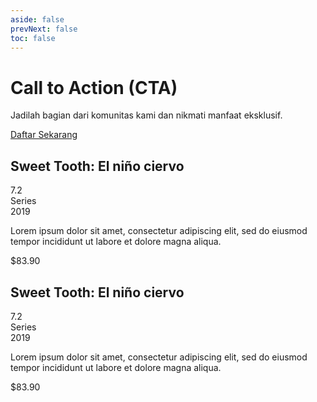```yaml
---
aside: false
prevNext: false
toc: false
---
```


<body class="flex items-center justify-center min-h-screen bg-gray-900">
  <div 
    class="relative w-full h-full bg-cover bg-center flex items-center justify-center p-8 my-8 dui-bg-fixed"
    style="background-image: url('/1banner_0128cc4f-1cf0-4f6d-b488-b040099a2d90_1024x1024.webp');">
    
  <div class="p-8 bg-gray-300/40 backdrop-blur-md text-gray-900/90 rounded-xl shadow-lg text-center w-full max-w-full mx-2">
      <h1 class="text-4xl font-bold mb-4">Call to Action (CTA)</h1>
      <p class="text-lg mb-8">Jadilah bagian dari komunitas kami dan nikmati manfaat eksklusif.</p>
      <a href="https://github.com/idugeni" target="_blank" rel="noopener noreferrer"
         class="btn btn-neutral btn-wide">Daftar Sekarang</a>
    </div>
    
  </div>
</body>



<!-- component -->
  
  <div class="py-3 sm:max-w-xl sm:mx-auto">
    <div class="bg-white shadow-lg border-gray-100 max-h-80	 border sm:rounded-3xl p-8 flex space-x-8">
      <div class="h-48 overflow-visible w-1/2">
          <img class="rounded-3xl shadow-lg" src="/e75624a5-265e-4cbf-aa1a-4a244ea5e6bf.webp" alt="">
      </div>
      <div class="flex flex-col w-1/2 space-y-4">
        <div class="flex justify-between items-start">
          <h2 class="text-3xl font-bold">Sweet Tooth: El niño ciervo</h2>
          <div class="bg-yellow-400 font-bold rounded-xl p-2">7.2</div>
        </div>
        <div>
          <div class="text-sm text-gray-400">Series</div>
          <div class="text-lg text-gray-800">2019</div>
        </div>
          <p class=" text-gray-400 max-h-40 overflow-y-hidden">Lorem ipsum dolor sit amet, consectetur adipiscing elit, sed do eiusmod tempor incididunt ut labore et dolore magna aliqua.</p>
        <div class="flex text-2xl font-bold text-a">$83.90</div>
      </div>
    </div>
  </div>
  
</div>

<div class="py-3 sm:max-w-xl sm:mx-auto">
  <div class="bg-white dark:bg-gray-900 shadow-lg border border-gray-100 dark:border-gray-700 max-h-80 sm:rounded-3xl p-8 flex space-x-8">
    <div class="h-48 overflow-visible">
      <img class="rounded-3xl shadow-lg" src="/e75624a5-265e-4cbf-aa1a-4a244ea5e6bf.webp" alt="">
    </div>
    <div class="flex flex-col w-1/2 space-y-4">
      <div class="flex justify-between items-start">
        <h2 class="text-3xl font-bold text-gray-900 dark:text-white">Sweet Tooth: El niño ciervo</h2>
        <div class="bg-yellow-400 dark:bg-yellow-500 font-bold rounded-xl p-2">7.2</div>
      </div>
      <div>
        <div class="text-sm text-gray-400 dark:text-gray-300">Series</div>
        <div class="text-lg text-gray-800 dark:text-gray-100">2019</div>
      </div>
      <p class="text-gray-400 dark:text-gray-300 max-h-40 overflow-y-hidden">
        Lorem ipsum dolor sit amet, consectetur adipiscing elit, sed do eiusmod tempor incididunt ut labore et dolore magna aliqua.
      </p>
      <div class="flex text-2xl font-bold text-gray-900 dark:text-white">$83.90</div>
    </div>
  </div>
</div>
